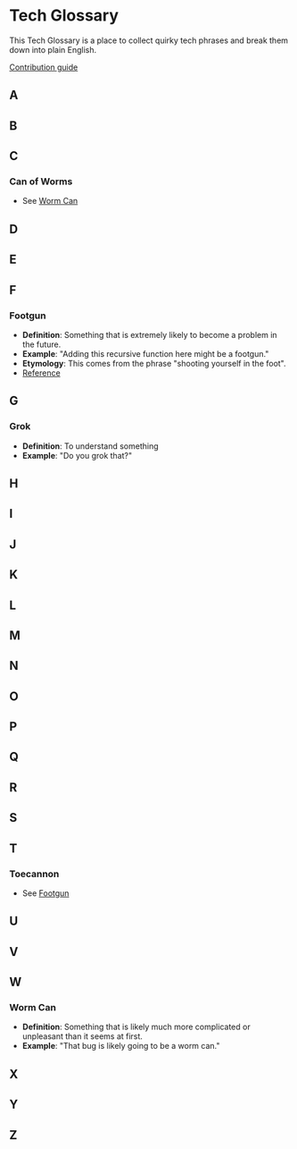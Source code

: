 # Tech Glossary

This Tech Glossary is a place to collect quirky tech phrases and break them down into plain English.

[Contribution guide](./contributing.md)

## A

## B

## C

### Can of Worms

- See [Worm Can](#worm-can)

## D

## E

## F

### Footgun

- **Definition**: Something that is extremely likely to become a problem in the future.
- **Example**: "Adding this recursive function here might be a footgun."
- **Etymology**: This comes from the phrase "shooting yourself in the foot".
- [Reference](https://x.com/forrestbrazeal/status/1451189473383890946)

## G

### Grok

- **Definition**: To understand something
- **Example**: "Do you grok that?"

## H

## I

## J

## K

## L

## M

## N

## O

## P

## Q

## R

## S

## T

### Toecannon

- See [Footgun](#footgun)

## U

## V

## W

### Worm Can

- **Definition**: Something that is likely much more complicated or unpleasant than it seems at first.
- **Example**: "That bug is likely going to be a worm can."

## X

## Y

## Z
